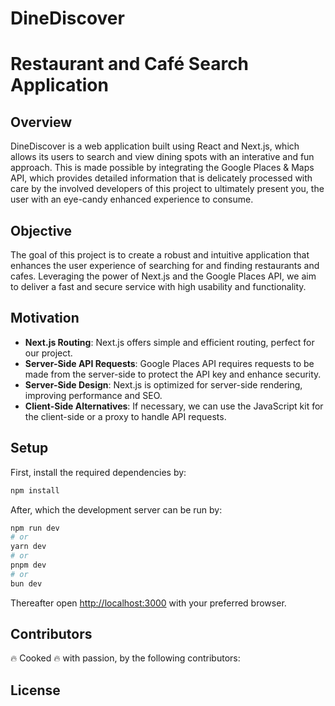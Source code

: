 # DineDiscover

# Restaurant and Café Search Application

## Overview

DineDiscover is a web application built using React and Next.js, which allows its users to search and view dining spots with an interative and fun approach.
This is made possible by integrating the Google Places & Maps API, which provides detailed information that is delicately processed with care by the involved developers of this project to ultimately present you, the user with an eye-candy enhanced experience to consume.

## Objective

The goal of this project is to create a robust and intuitive application that enhances the user experience of searching for and finding restaurants and cafes. Leveraging the power of Next.js and the Google Places API, we aim to deliver a fast and secure service with high usability and functionality.

## Motivation

- **Next.js Routing**: Next.js offers simple and efficient routing, perfect for our project.
- **Server-Side API Requests**: Google Places API requires requests to be made from the server-side to protect the API key and enhance security.
- **Server-Side Design**: Next.js is optimized for server-side rendering, improving performance and SEO.
- **Client-Side Alternatives**: If necessary, we can use the JavaScript kit for the client-side or a proxy to handle API requests.

## Setup

First, install the required dependencies by:

```bash
npm install
```

After, which the development server can be run by:

```bash
npm run dev
# or
yarn dev
# or
pnpm dev
# or
bun dev
```

Thereafter open [http://localhost:3000](http://localhost:3000) with your preferred browser.

## Contributors

🔥 Cooked 🔥 with passion, by the following contributors:

## License
